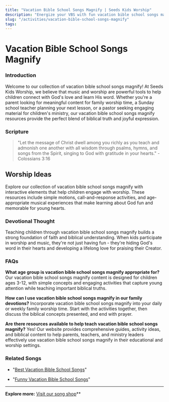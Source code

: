 ```yaml
---
title: "Vacation Bible School Songs Magnify | Seeds Kids Worship"
description: "Energize your VBS with fun vacation bible school songs magnify. Engaging worship music and activities for summer children's ministry."
slug: "/activities/vacation-bible-school-songs-magnify"
tags:
---
```


# Vacation Bible School Songs Magnify

### Introduction

Welcome to our collection of vacation bible school songs magnify! At Seeds Kids Worship, we believe that music and worship are powerful tools to help children connect with God's love and learn His word. Whether you're a parent looking for meaningful content for family worship time, a Sunday school teacher planning your next lesson, or a pastor seeking engaging material for children's ministry, our vacation bible school songs magnify resources provide the perfect blend of biblical truth and joyful expression.

### Scripture

> "Let the message of Christ dwell among you richly as you teach and admonish one another with all wisdom through psalms, hymns, and songs from the Spirit, singing to God with gratitude in your hearts." - Colossians 3:16

## Worship Ideas

Explore our collection of vacation bible school songs magnify with interactive elements that help children engage with worship. These resources include simple motions, call-and-response activities, and age-appropriate musical experiences that make learning about God fun and memorable for young hearts.

### Devotional Thought

Teaching children through vacation bible school songs magnify builds a strong foundation of faith and biblical understanding. When kids participate in worship and music, they're not just having fun - they're hiding God's word in their hearts and developing a lifelong love for praising their Creator.

### FAQs

**What age group is vacation bible school songs magnify appropriate for?**
Our vacation bible school songs magnify content is designed for children ages 3-12, with simple concepts and engaging activities that capture young attention while teaching important biblical truths.

**How can I use vacation bible school songs magnify in our family devotions?**
Incorporate vacation bible school songs magnify into your daily or weekly family worship time. Start with the activities together, then discuss the biblical concepts presented, and end with prayer.

**Are there resources available to help teach vacation bible school songs magnify?**
Yes! Our website provides comprehensive guides, activity ideas, and biblical content to help parents, teachers, and ministry leaders effectively use vacation bible school songs magnify in their educational and worship settings.

### Related Songs

- "[Best Vacation Bible School Songs](/activities/best-vacation-bible-school-songs/)"

- "[Funny Vacation Bible School Songs](/activities/funny-vacation-bible-school-songs/)"

---

**Explore more:** [Visit our song shop](https://seedskidsworship.com/shop)**

<!-- Schema Markup -->
<script type="application/ld+json">
{
  "@context": "https://schema.org",
  "@type": "MusicRecording",
  "name": "Vacation Bible School Songs Magnify",
  "byArtist": {
    "@type": "MusicGroup",
    "name": "Seeds Kids Worship"
  },
  "isFamilyFriendly": true,
  "url": "https://seedskidsworship.com/activities/vacation-bible-school-songs-magnify/"
}
</script>